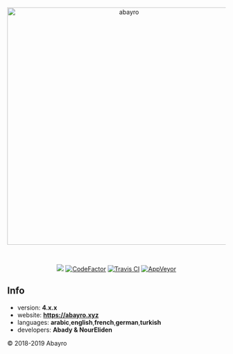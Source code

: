 <div align="center">
<p>
     <br />
<a href="https://abayro.xyz"><img src="https://i.imgur.com/910zKA7.png" width="546" alt="abayro">
</p>
    <br />
<p>
<a class="badge-align" href="https://www.codacy.com?utm_source=github.com&amp;utm_medium=referral&amp;utm_content=Abady321x123/abayro&amp;utm_campaign=Badge_Grade"><img src="https://api.codacy.com/project/badge/Grade/399902d9509648d2862a2d9e1a3d0d33"/></a>
<a href="https://www.codefactor.io/repository/github/abady321x123/abayro"><img src="https://www.codefactor.io/repository/github/abady321x123/abayro/badge" alt="CodeFactor" /></a>
<a href="https://travis.com/Abady321x123/abayro"> <img src="https://travis-ci.com/Abady321x123/abayro.svg?token=mxirB79cVyDRgin8QCj1&branch=master" alt="Travis CI" /></a>
<a href="https://travis.com/Abady321x123/abayro"> <img src="https://ci.appveyor.com/api/projects/status/940ik3u3vt6rrity?svg=true" alt="AppVeyor" /></a>
  </p>
</div>

## Info
- version: **4.x.x**
- website: **https://abayro.xyz**
- languages: **arabic**,**english**,**french**,**german**,**turkish**
- developers: **Abady & NourEliden**

© 2018-2019 Abayro
